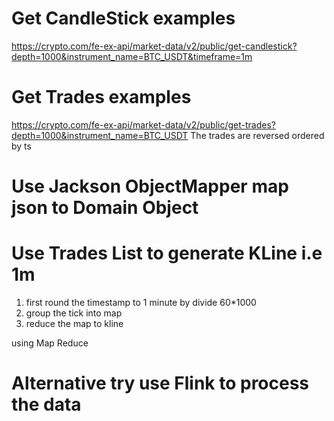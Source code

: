 # Get CandleStick examples

https://crypto.com/fe-ex-api/market-data/v2/public/get-candlestick?depth=1000&instrument_name=BTC_USDT&timeframe=1m

# Get Trades examples

https://crypto.com/fe-ex-api/market-data/v2/public/get-trades?depth=1000&instrument_name=BTC_USDT
The trades are reversed ordered by ts
# Use Jackson ObjectMapper map json to Domain Object

# Use Trades List to generate KLine i.e 1m

1. first round the timestamp to 1 minute by divide 60*1000
2. group the tick into map
3. reduce the map to kline

using Map Reduce

# Alternative try use Flink to process the data
